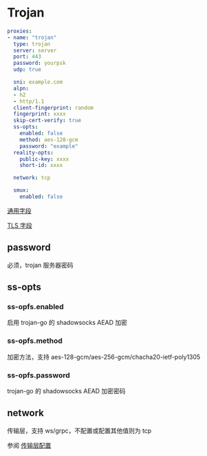 # Trojan

```{.yaml linenums="1"}
proxies:
- name: "trojan"
  type: trojan
  server: server
  port: 443
  password: yourpsk
  udp: true

  sni: example.com
  alpn:
  - h2
  - http/1.1
  client-fingerprint: random
  fingerprint: xxxx
  skip-cert-verify: true
  ss-opts:
    enabled: false
    method: aes-128-gcm
    password: "example"
  reality-opts:
    public-key: xxxx
    short-id: xxxx

  network: tcp

  smux:
    enabled: false
```

[通用字段](./index.md)

[TLS 字段](./tls.md)

## password

必须，trojan 服务器密码

## ss-opts

### ss-opfs.enabled

启用 trojan-go 的 shadowsocks AEAD 加密

### ss-opfs.method

加密方法，支持 aes-128-gcm/aes-256-gcm/chacha20-ietf-poly1305

### ss-opfs.password

trojan-go 的 shadowsocks AEAD 加密密码

## network

传输层，支持 ws/grpc，不配置或配置其他值则为 tcp

参阅 [传输层配置](./transport.md)